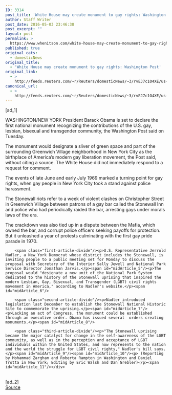 ```yaml
---
ID: 3314
post_title: 'White House may create monument to gay rights: Washington Post'
author: Staff Writer
post_date: 2016-05-03 23:46:38
post_excerpt: ""
layout: post
permalink: >
  https://www.whenitson.com/white-house-may-create-monument-to-gay-rights-washington-post/
published: true
original_cats:
  - domesticNews
original_title:
  - 'White House may create monument to gay rights: Washington Post'
original_link:
  - >
    http://feeds.reuters.com/~r/Reuters/domesticNews/~3/rvEJ7c1O4XE/us-usa-lgbt-idUSKCN0XU2CW
canonical_url:
  - >
    http://feeds.reuters.com/~r/Reuters/domesticNews/~3/rvEJ7c1O4XE/us-usa-lgbt-idUSKCN0XU2CW
---
```

 [ad_1]
<br><div id="articleText">
<span id="midArticle_start"/>

<span class="focusParagraph" readability="7"><p><span class="articleLocation">WASHINGTON/NEW YORK</span> President Barack Obama is set to declare the first national monument recognizing the contributions of the U.S. gay, lesbian, bisexual and transgender community, the Washington Post said on Tuesday.</p></span><span id="midArticle_0"/><p>The monument would designate a sliver of green space and part of the surrounding Greenwich Village neighborhood in New York City as the birthplace of America’s modern gay liberation movement, the Post said, without citing a source. The White House did not immediately respond to a request for comment.</p><span id="midArticle_1"/><p>The events of late June and early July 1969 marked a turning point for gay rights, when gay people in New York City took a stand against police harassment.</p><span id="midArticle_2"/><p>The Stonewall riots refer to a week of violent clashes on Christopher Street in Greenwich Village between patrons of a gay bar called the Stonewall Inn and police who had periodically raided the bar, arresting gays under morals laws of the era.</p><span id="midArticle_3"/><p>The crackdown was also tied up in a dispute between the Mafia, which owned the bar, and corrupt police officers seeking payoffs for protection. But it unleashed a year of protests culminating with the first gay pride parade in 1970.</p><span id="midArticle_4"/>
        
        <span class="first-article-divide"/><p>U.S. Representative Jerrold Nadler, a New York Democrat whose district includes the Stonewall, is inviting people to a public meeting set for Monday to discuss the proposal with Secretary of the Interior Sally Jewell and National Park Service Director Jonathan Jarvis.</p><span id="midArticle_5"/><p>The proposal would "designate a new unit of the National Park System dedicated to the history of the Stonewall uprising that inspired the modern Lesbian, Gay, Bisexual, and Transgender (LGBT) civil rights movement in America," according to Nadler's website.</p><span id="midArticle_6"/>
        
        <span class="second-article-divide"/><p>Nadler introduced legislation last December to establish the Stonewall National Historic Site to commemorate the uprising.</p><span id="midArticle_7"/><p>Lacking an act of Congress, the monument could be established through an executive order. Obama has issued several  orders creating monuments.</p><span id="midArticle_8"/>
        
        <span class="third-article-divide"/><p>"The Stonewall uprising became the major catalyst for change in the self-awareness of the LGBT community, as well as in the perception and acceptance of LGBT individuals within the United States, and now represents to the nation and the world the struggle for LGBT civil rights," Nadler's bill says.</p><span id="midArticle_9"/><span id="midArticle_10"/><p> (Reporting by Mohammad Zargham and Roberta Rampton in Washington and Daniel Trotta in New York; Editing by Eric Walsh and Dan Grebler)</p><span id="midArticle_11"/></div>
<br>[ad_2]
<br><a href="http://feeds.reuters.com/~r/Reuters/domesticNews/~3/rvEJ7c1O4XE/us-usa-lgbt-idUSKCN0XU2CW">Source </a>